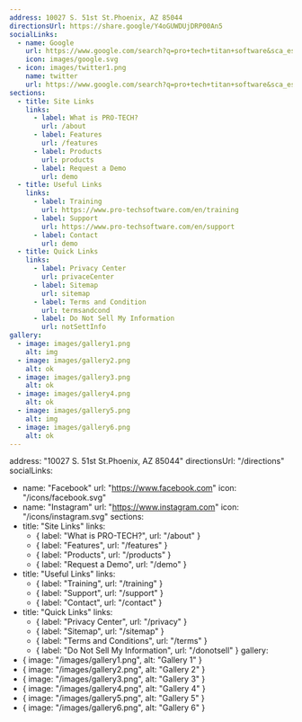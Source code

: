 ```yaml
---
address: 10027 S. 51st St.Phoenix, AZ 85044
directionsUrl: https://share.google/Y4oGUWDUjDRP00An5
socialLinks:
  - name: Google
    url: https://www.google.com/search?q=pro+tech+titan+software&sca_esv=16d5bc79565112ea&rlz=1C1GCOU_enIN1169IN1169&sxsrf=AE3TifObh7gFr8DGydXzp-77PSfC8i3ECQ%3A1755159888573&ei=UJ2daNDhIu7vseMPioD06Qo&oq=protech+titan+So&gs_lp=Egxnd3Mtd2l6LXNlcnAiEHByb3RlY2ggdGl0YW4gU28qAggAMgYQABgWGB4yCxAAGIAEGIYDGIoFMgsQABiABBiGAxiKBTILEAAYgAQYhgMYigUyBRAAGO8FMggQABiABBiiBDIIEAAYgAQYogQyBRAAGO8FSJ9uUKdUWJllcAN4AZABAJgBzgGgAfgFqgEFMC4zLjG4AQPIAQD4AQGYAgegAt8GwgIKEAAYsAMY1gQYR8ICBRAhGKABwgIFECEYnwWYAwCIBgGQBgaSBwUzLjIuMqAH_RiyBwUwLjIuMrgHpAbCBwcyLTIuNC4xyAdV&sclient=gws-wiz-serp
    icon: images/google.svg
  - icon: images/twitter1.png
    name: twitter
    url: https://www.google.com/search?q=pro+tech+titan+software&sca_esv=16d5bc79565112ea&rlz=1C1GCOU_enIN1169IN1169&sxsrf=AE3TifObh7gFr8DGydXzp-77PSfC8i3ECQ%3A1755159888573&ei=UJ2daNDhIu7vseMPioD06Qo&oq=protech+titan+So&gs_lp=Egxnd3Mtd2l6LXNlcnAiEHByb3RlY2ggdGl0YW4gU28qAggAMgYQABgWGB4yCxAAGIAEGIYDGIoFMgsQABiABBiGAxiKBTILEAAYgAQYhgMYigUyBRAAGO8FMggQABiABBiiBDIIEAAYgAQYogQyBRAAGO8FSJ9uUKdUWJllcAN4AZABAJgBzgGgAfgFqgEFMC4zLjG4AQPIAQD4AQGYAgegAt8GwgIKEAAYsAMY1gQYR8ICBRAhGKABwgIFECEYnwWYAwCIBgGQBgaSBwUzLjIuMqAH_RiyBwUwLjIuMrgHpAbCBwcyLTIuNC4xyAdV&sclient=gws-wiz-serp
sections:
  - title: Site Links
    links:
      - label: What is PRO-TECH?
        url: /about
      - label: Features
        url: /features
      - label: Products
        url: products
      - label: Request a Demo
        url: demo
  - title: Useful Links
    links:
      - label: Training
        url: https://www.pro-techsoftware.com/en/training
      - label: Support
        url: https://www.pro-techsoftware.com/en/support
      - label: Contact
        url: demo
  - title: Quick Links
    links:
      - label: Privacy Center
        url: privaceCenter
      - label: Sitemap
        url: sitemap
      - label: Terms and Condition
        url: termsandcond
      - label: Do Not Sell My Information
        url: notSettInfo
gallery:
  - image: images/gallery1.png
    alt: img
  - image: images/gallery2.png
    alt: ok
  - image: images/gallery3.png
    alt: ok
  - image: images/gallery4.png
    alt: ok
  - image: images/gallery5.png
    alt: img
  - image: images/gallery6.png
    alt: ok
---
```

address: "10027 S. 51st St.Phoenix, AZ 85044"
directionsUrl: "/directions"
socialLinks:
  - name: "Facebook"
    url: "https://www.facebook.com"
    icon: "/icons/facebook.svg"
  - name: "Instagram"
    url: "https://www.instagram.com"
    icon: "/icons/instagram.svg"
sections:
  - title: "Site Links"
    links:
      - { label: "What is PRO-TECH?", url: "/about" }
      - { label: "Features", url: "/features" }
      - { label: "Products", url: "/products" }
      - { label: "Request a Demo", url: "/demo" }
  - title: "Useful Links"
    links:
      - { label: "Training", url: "/training" }
      - { label: "Support", url: "/support" }
      - { label: "Contact", url: "/contact" }
  - title: "Quick Links"
    links:
      - { label: "Privacy Center", url: "/privacy" }
      - { label: "Sitemap", url: "/sitemap" }
      - { label: "Terms and Conditions", url: "/terms" }
      - { label: "Do Not Sell My Information", url: "/donotsell" }
gallery:
  - { image: "/images/gallery1.png", alt: "Gallery 1" }
  - { image: "/images/gallery2.png", alt: "Gallery 2" }
  - { image: "/images/gallery3.png", alt: "Gallery 3" }
  - { image: "/images/gallery4.png", alt: "Gallery 4" }
  - { image: "/images/gallery5.png", alt: "Gallery 5" }
  - { image: "/images/gallery6.png", alt: "Gallery 6" }
